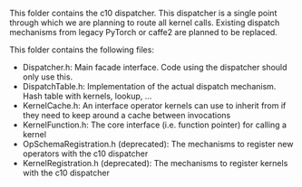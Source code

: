 This folder contains the c10 dispatcher. This dispatcher is a single point
through which we are planning to route all kernel calls.
Existing dispatch mechanisms from legacy PyTorch or caffe2 are planned to
be replaced.

This folder contains the following files:
- Dispatcher.h: Main facade interface. Code using the dispatcher should only use this.
- DispatchTable.h: Implementation of the actual dispatch mechanism. Hash table with kernels, lookup, ...
- KernelCache.h: An interface operator kernels can use to inherit from if they need to keep around a cache between invocations
- KernelFunction.h: The core interface (i.e. function pointer) for calling a kernel
- OpSchemaRegistration.h (deprecated): The mechanisms to register new operators with the c10 dispatcher
- KernelRegistration.h (deprecated): The mechanisms to register kernels with the c10 dispatcher

